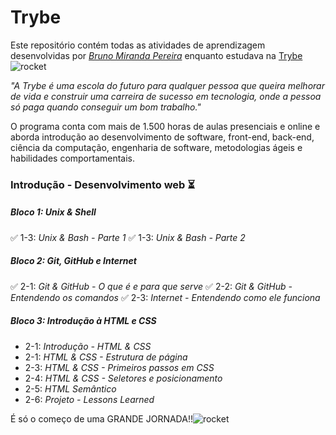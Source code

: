 # Trybe

Este repositório contém todas as atividades de aprendizagem desenvolvidas por  _[Bruno Miranda Pereira](https://www.linkedin.com/in/brunompe/)_  enquanto estudava na  [Trybe](https://www.betrybe.com/)  ![rocket](https://github.githubassets.com/images/icons/emoji/unicode/1f680.png)

_"A Trybe é uma escola do futuro para qualquer pessoa que queira melhorar de vida e construir uma carreira de sucesso em tecnologia, onde a pessoa só paga quando conseguir um bom trabalho."_

O programa conta com mais de 1.500 horas de aulas presenciais e online e aborda introdução ao desenvolvimento de software, front-end, back-end, ciência da computação, engenharia de software, metodologias ágeis e habilidades comportamentais.

### Introdução - Desenvolvimento web :hourglass_flowing_sand:
##### Bloco 1: Unix & Shell

:white_check_mark: 1-3:  _Unix & Bash - Parte 1_
:white_check_mark: 1-3:  _Unix & Bash - Parte 2_
   
##### Bloco 2: Git, GitHub e Internet

:white_check_mark: 2-1:  _Git & GitHub - O que é e para que serve_
:white_check_mark: 2-2:  _Git & GitHub - Entendendo os comandos_
:white_check_mark: 2-3:  _Internet - Entendendo como ele funciona_

##### Bloco 3: Introdução à HTML e CSS

- 2-1:  _Introdução - HTML & CSS_
- 2-1:  _HTML & CSS - Estrutura de página_
- 2-3: _HTML & CSS - Primeiros passos em CSS_
- 2-4: _HTML & CSS - Seletores e posicionamento_
- 2-5: _HTML Semântico_
- 2-6: _Projeto - Lessons Learned_

É só o começo de uma GRANDE JORNADA!!![rocket](https://github.githubassets.com/images/icons/emoji/unicode/1f680.png)
